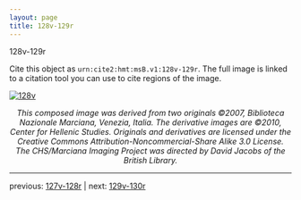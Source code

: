 ```yaml
---
layout: page
title: 128v-129r
---
```


128v-129r

Cite this object as `urn:cite2:hmt:msB.v1:128v-129r`. The full image is linked to a citation tool you can use to cite regions of the image.

[![128v](http://www.homermultitext.org/iipsrv?IIIF=/project/homer/pyramidal/deepzoom/hmt/vbbifolio/v1/vb_128v_129r.tif/full/800,/0/default.jpg)](http://www.homermultitext.org/ict2/?urn=urn:cite2:hmt:vbbifolio.v1:vb_128v_129r) 

<p style="text-align: center; font-style: italic;">This composed image was derived from two originals ©2007, Biblioteca Nazionale Marciana, Venezia, Italia. The derivative images are ©2010, Center for Hellenic Studies. Originals and derivatives are licensed under the Creative Commons Attribution-Noncommercial-Share Alike 3.0 License. The CHS/Marciana Imaging Project was directed by David Jacobs of the British Library.</p>

---

previous: [127v-128r](../127v-128r/) | next: [129v-130r](../129v-130r/)